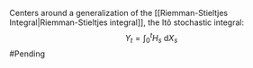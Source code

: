 Centers around a generalization of the [[Riemman-Stieltjes Integral|Riemman-Stieltjes integral]], the Itô stochastic integral:
$$
Y_t = \int_0^t H_s \text{ d}X_s
$$
#Pending 